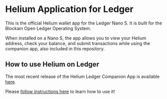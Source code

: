 # Helium Application for Ledger

This is the official Helium wallet app for the Ledger Nano S. It is built for
the Blockain Open Ledger Operating System.

When installed on a Nano S, the app allows you to view your Helium address,
check your balance, and submit transactions while using the companion app, also
included in this repository.

## How to use Helium on Ledger

The most recent release of the Helium Ledger Companion App is available [here](https://github.com/helium/helium-ledger-app/releases). 

Please [follow instructions here](https://developer.helium.com/blockchain/ledger-hardware-wallet) to learn how to use it!
